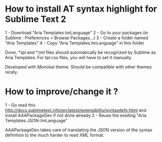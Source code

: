 How to install AT syntax highlight for Sublime Text 2
=====================================================
1 - Download "Aria Templates.tmLanguage"
2 - Go to your packages (in Sublime : Preferences > Browse Packages...)
3 - Create a folder named "Aria Templates"
4 - Copy "Aria Templates.tmLanguage" in this folder

Done. *.tpl and *.tml files should automatically be recognized by Sublime as Aria Templates. For tpl.css files, you will have to set it manually.

Developed with Monokai theme. Should be compatible with other themes nicely.

How to improve/change it ?
==========================

1 - Go read this http://docs.sublimetext.info/en/latest/extensibility/syntaxdefs.html and install AAAPackageDev if not done already
2 - Reuse the existing "Aria Templates.JSON-tmLanguage"

AAAPackageDev takes care of translating the JSON version of the syntax definition to the much harder to read XML format.
